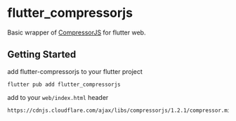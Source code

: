# flutter_compressorjs

Basic wrapper of [CompressorJS](https://github.com/fengyuanchen/compressorjs) for flutter web.

## Getting Started

add flutter-compressorjs to your flutter project

    flutter pub add flutter_compressorjs

add to your `web/index.html` header

    https://cdnjs.cloudflare.com/ajax/libs/compressorjs/1.2.1/compressor.min.js